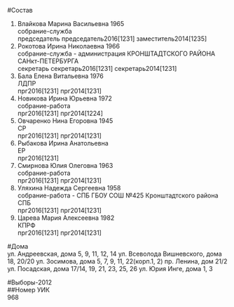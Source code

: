 #Состав  
1. Влайкова Марина Васильевна 1965  
    собрание-служба  
    председатель председатель2016[1231] заместитель2014[1235]  
2. Рокотова Ирина Николаевна 1966  
    собрание-служба - администрация КРОНШТАДТСКОГО РАЙОНА САНкт-ПЕТЕРБУРГА  
    секретарь секретарь2016[1231] секретарь2014[1231]  
3. Бала Елена Витальевна 1976  
    ЛДПР  
    прг2016[1231] прг2014[1231]  
4. Новикова Ирина Юрьевна 1972  
    собрание-работа  
    прг2016[1231] прг2014[1224]  
5. Овчаренко Нина Егоровна 1945  
    СР  
    прг2016[1231] прг2014[1231]  
6. Рыбакова Ирина Анатольевна  
    ЕР  
    прг2016[1231]  
7. Смирнова Юлия Олеговна 1963  
    собрание-работа  
    прг2016[1231] прг2014[1231]  
8. Уляхина Надежда Сергеевна 1958  
    собрание-работа - СПБ ГБОУ СОШ №425 Кронштадтского района СПБ  
    прг2016[1231] прг2014[1231]  
9. Царева Мария Алексеевна 1982  
    КПРФ  
    прг2016[1231] прг2014[1231]  
  
#Дома  
ул. Андреевская, дома 5, 9, 11, 12, 14 ул. Всеволода Вишневского, дома 18, 20/20 ул. Зосимова, дома 5, 7, 9, 11, 22(корп.1, 2) пр. Ленина, дом 21/2 ул. Посадская, дома 17/14, 19, 21, 23, 25, 26 ул. Юрия Инге, дома 1, 3  
  
#Выборы-2012  
##Номер УИК  
968  
